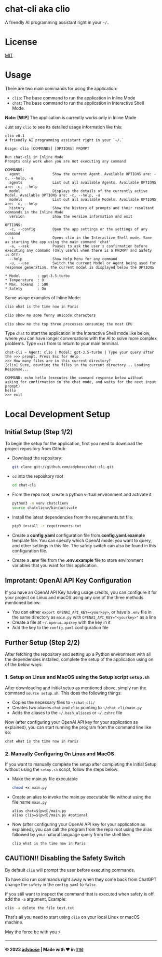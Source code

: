 # chat-cli aka clio
A friendly AI programming assistant right in your `~/.`


# License
[MIT](LICENSE)



# Usage
There are two main commands for using the application:
- `clio`: The base command to run the application in Inline Mode
- `chat`: The base command to run the application in Interactive Shell Mode.

**Note: [WIP]** The application is currently works only in Inline Mode

Just say `clio` to see its detailed usage information like this:
```
clio v0.1
A friendly AI programming assistant right in your `~/.`

Usage: clio [COMMANDS] [OPTIONS] PROMPT

Run chat-cli in Inline Mode
Prompts only work when you are not executing any command

COMMANDS:
  agent               Show the current Agent. Available OPTIONS are: -c, --help, -u
  agents              List out all available Agents. Available OPTIONS are: -c, --help
  model               Displays the details of the currently active Model. Available OPTIONS are: -c, --help, -u
  models              List out all available Models. Available OPTIONS are: -c, --help
  history             Show the history of prompts and their resultant commands in the Inline Mode
  version             Show the version information and exit

OPTIONS:
  -c, --config        Open the app settings or the settings of any command
  -i                  Opens clio in the Interactive Shell mode. Same as starting the app using the main command 'chat'
  -a, --ask           Pauses to ask the user's confirmation before executing any command (Only useful when there is a PROMPT and Safety is Off)
  --help              Show Help Menu for any command
  -u, --use           Switch the current Model or Agent being used for response generation. The current model is displayed below the OPTIONS

* Model        : gpt-3.5-turbo
* Temperature  : 0
* Max. Tokens  : 500
* Safety       : On
```
Some usage examples of Inline Mode:
```bash
clio what is the time now in Paris

clio show me some funny unicode characters

clio show me the top three processes consuming the most CPU
```

Type `chat` to start the application in the Interactive Shell mode like below, where you can have longer conversations with the AI to solve more complex problems. Type `exit` from to return to your main terminal.
```
chat-cli ~ Agent: clio | Model: gpt-3.5-turbo | Type your query after the >>> prompt. Press Esc for Help
>>> How many files are in this current directory?
[clio] Sure, counting the files in the current directory... Loading Response...

COMMAND: echo hello (executes the command response below without asking for confirmation in the chat mode, and waits for the next input prompt)
hello
>>> exit
```


# Local Development Setup

## Initial Setup (Step 1/2)
To begin the setup for the application, first you need to download the project repository from Github:
- Download the repository:
  ```bash
  git clone git://github.com/adybose/chat-cli.git
  ```
- `cd` into the repository root
  ```bash
  cd chat-cli
  ```
- From the repo root, create a python virtual environment and activate it
  ```bash
  python3 -m venv chatclienv
  source chatclienv/bin/activate
  ```
- Install the latest dependencies from the requirements.txt file:
  ```bash
  pip3 install -r requirements.txt
  ```

- Create a **config.yaml** configuration file from **config.yaml.example** template file. You can specify which OpenAI model you want to query, and other settings in this file. The safety switch can also be found in this configuration file.
- Create a **.env** file from the **.env.example** file to store environment variables that you want for this application.


## Improtant: OpenAI API Key Configuration
If you have an OpenAI API Key having usage credits, you can configure it for your project on Linux and macOS using any one of the three methods mentioned below:
- You can either `export OPENAI_API_KEY=<yourkey>`, or have a `.env` file in the same directory as `main.py` with `OPENAI_API_KEY="<yourkey>"` as a line
- Create a file at `~/.openai.apikey` with the key in it
- Add the key to the `config.yaml` configuration file

## Further Setup (Step 2/2)
After fetching the repository and setting up a Python environment with all the dependencies installed, complete the setup of the application using on of the below ways:

### 1. Setup on Linux and MacOS using the Setup script `setup.sh`
After downloading and initial setup as mentioned above, simply run the command `source setup.sh`. This does the following things:
- Copies the necessary files to `~/chat-cli/`
- Creates two aliases `chat` and `clio` pointing to `~/chat-cli/main.py`
- Adds the aliases to the `~/.bash_aliases` or `~/.zshrc` file

Now (after configuring your OpenAI API key for your application as explained), you can start running the program from the command line like so:
```bash
chat what is the time now in Paris
```

### 2. Manually Configuring On Linux and MacOS
If you want to manually complete the setup after completing the Initial Setup without using the `setup.sh` script, follow the steps below:
- Make the main.py file executable
  ```bash
  chmod +x main.py
  ```
- Create an alias to invoke the main.py executable file without using the file name `main.py`
  ```
  alias chat=$(pwd)/main.py
  alias clio=$(pwd)/main.py #optional
  ```
- Now (after configuring your OpenAI API key for your application as explained), you can call the program from the repo root using the alias followed by your natural language query from the shell like:
  ```
  clio what is the time now in Paris
  ```


## CAUTION!! Disabling the Safety Switch
By default `clio` will prompt the user before executing commands. 

To have clio run commands right away when they come back from ChatGPT change the `safety` in the `config.yaml` to `false`.

If you still want to inspect the command that is executed when safety is off, add the `-a` argument, Example:
```bash
clio -a delete the file test.txt
```

That's all you need to start using `clio` on your local Linux or macOS machine.

May the force be with you ⚡

---
#### ©️ 2023 [adybose](https://twitter.com/adybose) | Made with  ❤️  in  🇮🇳
